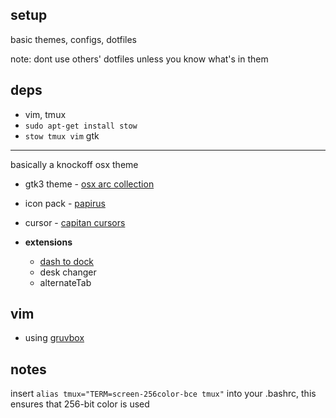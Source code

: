 setup
---

basic themes, configs, dotfiles


note: dont use others' dotfiles unless you know what's in them


deps
---
 - vim, tmux
 - ```sudo apt-get install stow```
 - ```stow tmux vim```
gtk
---
basically a knockoff osx theme
 - gtk3 theme - [osx arc collection](https://www.gnome-look.org/p/1167049/)
 - icon pack - [papirus](https://www.gnome-look.org/p/1166289/)
 - cursor - [capitan cursors](https://www.gnome-look.org/p/1148692/)

 - **extensions**
    - [dash to dock](https://extensions.gnome.org/extension/307/dash-to-dock/)
    - desk changer
    - alternateTab


vim
---
 - using [gruvbox](https://github.com/morhetz/gruvbox)

notes
---

insert ```alias tmux="TERM=screen-256color-bce tmux"``` into your .bashrc, this ensures that 256-bit color is used
